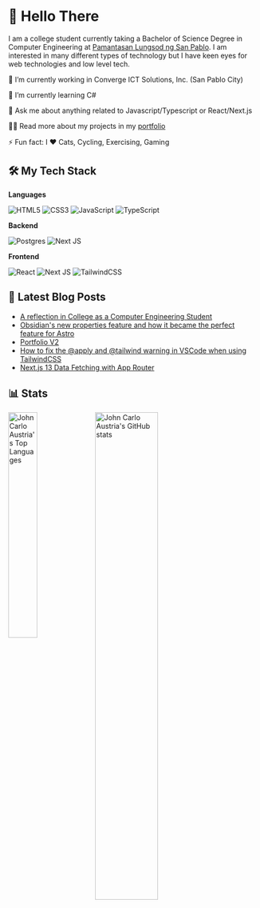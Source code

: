 # 👋 Hello There

I am a college student currently taking a Bachelor of Science Degree in Computer
Engineering at [Pamantasan Lungsod ng San Pablo][DLSP]. I am interested in many
different types of technology but I have keen eyes for web technologies and low level tech.

🔭  I’m currently working in Converge ICT Solutions, Inc. (San Pablo City)

🌱  I’m currently learning C#

💬  Ask me about anything related to Javascript/Typescript or React/Next.js

👨‍💻  Read more about my projects in my [portfolio]

⚡  Fun fact: I ❤️ Cats, Cycling, Exercising, Gaming

## 🛠 My Tech Stack

**Languages**

![HTML5](https://img.shields.io/badge/html5-%23E34F26.svg?style=for-the-badge&logo=html5&logoColor=white)
![CSS3](https://img.shields.io/badge/css3-%231572B6.svg?style=for-the-badge&logo=css3&logoColor=white)
![JavaScript](https://img.shields.io/badge/javascript-%23323330.svg?style=for-the-badge&logo=javascript&logoColor=%23F7DF1E)
![TypeScript](https://img.shields.io/badge/typescript-%23007ACC.svg?style=for-the-badge&logo=typescript&logoColor=white)

**Backend**

![Postgres](https://img.shields.io/badge/postgres-%23316192.svg?style=for-the-badge&logo=postgresql&logoColor=white)
![Next JS](https://img.shields.io/badge/Next-black?style=for-the-badge&logo=next.js&logoColor=white)

**Frontend**

![React](https://img.shields.io/badge/react-%2320232a.svg?style=for-the-badge&logo=react&logoColor=%2361DAFB)
![Next JS](https://img.shields.io/badge/Next-black?style=for-the-badge&logo=next.js&logoColor=white)
![TailwindCSS](https://img.shields.io/badge/tailwindcss-%2338B2AC.svg?style=for-the-badge&logo=tailwind-css&logoColor=white)

## 📝 Latest Blog Posts

<!-- BLOG-POST-LIST:START -->
- [A reflection in College as a Computer Engineering Student](https://jayzers.vercel.app/posts/reflection-college-computer-engineering-student/)
- [Obsidian&#39;s new properties feature and how it became the perfect feature for Astro](https://jayzers.vercel.app/posts/2023-10-15-using-obsidian-as-a-cms/)
- [Portfolio V2](https://jayzers.vercel.app/posts/2023-09-10-portfolio-v2/)
- [How to fix the @apply and @tailwind warning in VSCode when using TailwindCSS](https://jayzers.vercel.app/posts/2023-09-08-tailwindcss-at-apply-warning/)
- [Next.js 13 Data Fetching with App Router](https://jayzers.vercel.app/posts/2023-09-01-next-13-data-fetching/)
<!-- BLOG-POST-LIST:END -->

## 📊 Stats

<img align="left" alt="John Carlo Austria's Top Languages" width="34%" src="https://github-readme-stats.vercel.app/api/top-langs/?username=cpeaustriajc&show_icons=true&theme=transparent&layout=donut" />

<img align="left" alt="John Carlo Austria's GitHub stats" width="50%"  src="https://github-readme-stats.vercel.app/api?username=cpeaustriajc&show_icons=true&theme=transparent" />

[portfolio]: https://cpeaustriajc.github.io
[DLSP]: https://www.facebook.com/PLSPOfficialFBPage
